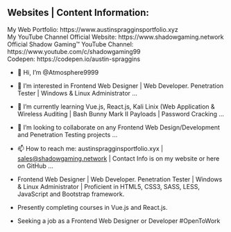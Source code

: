 <h2>
Websites | Content Information:</h2>
My Web Portfolio: https://www.austinspragginsportfolio.xyz<br>
My YouTube Channel Official Website: https://www.shadowgaming.network<br>
Official Shadow Gaming™ YouTube Channel: https://www.youtube.com/c/shadowgaming99<br>
Codepen: https://codepen.io/austin-spraggins<br>


- 👋 Hi, I’m @Atmosphere9999
- 👀 I’m interested in Frontend Web Designer | Web Developer. Penetration Tester | Windows & Linux Administrator ...
- 🌱 I’m currently learning Vue.js, React.js, Kali Linix (Web Application & Wireless Auditing | Bash Bunny Mark II Payloads | Password Cracking ...
- 💞️ I’m looking to collaborate on any Frontend Web Design/Development and Penetration Testing projects ...
- 📫 How to reach me: austinspragginsportfolio.xyx | sales@shadowgaming.network | Contact Info is on my website or here on GitHub ...

- Frontend Web Designer | Web Developer. Penetration Tester | Windows & Linux Administrator | Proficient in HTML5, CSS3, SASS, LESS, JavaScript and Bootstrap framework. 

- Presently completing courses in Vue.js and React.js. 

- Seeking a job as a Frontend Web Designer or Developer #OpenToWork


<!---
Atmosphere9999/Atmosphere9999 is a ✨ special ✨ repository because its `README.md` (this file) appears on your GitHub profile.
You can click the Preview link to take a look at your changes.
--->

